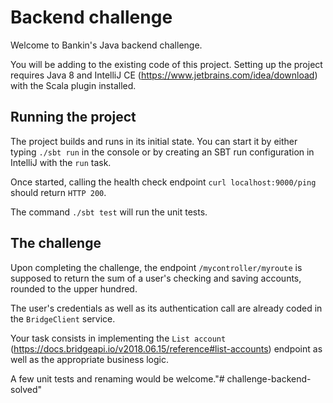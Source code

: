 # Backend challenge

Welcome to Bankin's Java backend challenge.

You will be adding to the existing code of this project. Setting up the project requires Java 8 and IntelliJ CE (https://www.jetbrains.com/idea/download) with the Scala plugin installed.

## Running the project

The project builds and runs in its initial state. You can start it by either typing `./sbt run` in the console or by creating an SBT run configuration in IntelliJ with the `run` task.

Once started, calling the health check endpoint `curl localhost:9000/ping` should return `HTTP 200`.

The command `./sbt test` will run the unit tests.

## The challenge

Upon completing the challenge, the endpoint `/mycontroller/myroute` is supposed to return the sum of a user's checking and saving accounts, rounded to the upper hundred.

The user's credentials as well as its authentication call are already coded in the `BridgeClient` service. 

Your task consists in implementing the `List account` (https://docs.bridgeapi.io/v2018.06.15/reference#list-accounts) endpoint as well as the appropriate business logic.

A few unit tests and renaming would be welcome."# challenge-backend-solved" 
